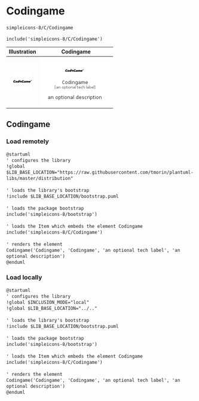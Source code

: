 # Codingame


```text
simpleicons-8/C/Codingame
```

```text
include('simpleicons-8/C/Codingame')
```



| Illustration | Codingame |
| :---: | :---: |
| ![illustration for Illustration](../../simpleicons-8/C/Codingame.png) | ![illustration for Codingame](../../simpleicons-8/C/Codingame.Local.png) |




## Codingame

### Load remotely
```plantuml
@startuml
' configures the library
!global $LIB_BASE_LOCATION="https://raw.githubusercontent.com/tmorin/plantuml-libs/master/distribution"

' loads the library's bootstrap
!include $LIB_BASE_LOCATION/bootstrap.puml

' loads the package bootstrap
include('simpleicons-8/bootstrap')

' loads the Item which embeds the element Codingame
include('simpleicons-8/C/Codingame')

' renders the element
Codingame('Codingame', 'Codingame', 'an optional tech label', 'an optional description')
@enduml
```

### Load locally
```plantuml
@startuml
' configures the library
!global $INCLUSION_MODE="local"
!global $LIB_BASE_LOCATION="../.."

' loads the library's bootstrap
!include $LIB_BASE_LOCATION/bootstrap.puml

' loads the package bootstrap
include('simpleicons-8/bootstrap')

' loads the Item which embeds the element Codingame
include('simpleicons-8/C/Codingame')

' renders the element
Codingame('Codingame', 'Codingame', 'an optional tech label', 'an optional description')
@enduml
```

